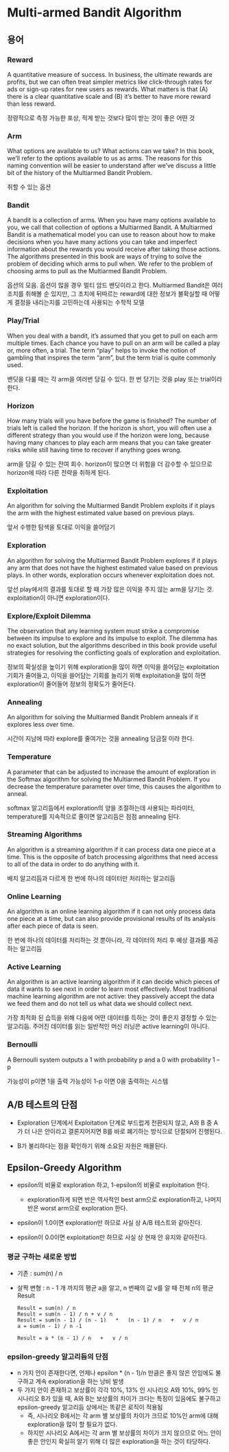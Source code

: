 # Multi-armed Bandit Algorithm

## 용어

### Reward

A quantitative measure of success. In business, the ultimate rewards are profits, but we can often treat simpler metrics like click-through rates for ads or sign-up rates for new users as rewards. What matters is that (A) there is a clear quantitative scale and (B) it’s better to have more reward than less reward.

정량적으로 측정 가능한 포상, 적게 받는 것보다 많이 받는 것이 좋은 어떤 것

### Arm

What options are available to us? What actions can we take? In this book, we’ll refer to the options available to us as arms. The reasons for this naming convention will be easier to understand after we’ve discuss a little bit of the history of the Multiarmed Bandit Problem.

취할 수 있는 옵션

### Bandit

A bandit is a collection of arms. When you have many options available to you, we call that collection of options a Multiarmed Bandit. A Multiarmed Bandit is a mathematical model you can use to reason about how to make decisions when you have many actions you can take and imperfect information about the rewards you would receive after taking those actions. The algorithms presented in this book are ways of trying to solve the problem of deciding which arms to pull when. We refer to the problem of choosing arms to pull as the Multiarmed Bandit Problem.

옵션의 모음. 옵션이 많을 경우 멀티 암드 밴딧이라고 한다.
Multiarmed Bandit은 여러 조치를 취해볼 순 있지만, 그 조치에 뒤따르는 reward에 대한 정보가 불확실할 때 어떻게 결정을 내리는지를 고민하는데 사용되는 수학적 모델 

### Play/Trial

When you deal with a bandit, it’s assumed that you get to pull on each arm multiple times. Each chance you have to pull on an arm will be called a play or, more often, a trial. The term “play” helps to invoke the notion of gambling that inspires the term “arm”, but the term trial is quite commonly used.

밴딧을 다룰 때는 각 arm을 여러번 당길 수 있다. 한 번 당기는 것을 play 또는 trial이라 한다.

### Horizon

How many trials will you have before the game is finished? The number of trials left is called the horizon. If the horizon is short, you will often use a different strategy than you would use if the horizon were long, because having many chances to play each arm means that you can take greater risks while still having time to recover if anything goes wrong.

arm을 당길 수 있는 잔여 회수. horizon이 많으면 더 위험을 더 감수할 수 있으므로 horizon에 따라 다른 전략을 취하게 된다.


### Exploitation

An algorithm for solving the Multiarmed Bandit Problem exploits if it plays the arm with the highest estimated value based on previous plays.

앞서 수행한 탐색을 토대로 이익을 쓸어담기

### Exploration

An algorithm for solving the Multiarmed Bandit Problem explores if it plays any arm that does not have the highest estimated value based on previous plays. In other words, exploration occurs whenever exploitation does not.

앞선 play에서의 결과를 토대로 할 때 가장 많은 이익을 주지 않는 arm을 당기는 것. exploitation이 아니면 exploration이다. 

### Explore/Exploit Dilemma

The observation that any learning system must strike a compromise between its impulse to explore and its impulse to exploit. The dilemma has no exact solution, but the algorithms described in this book provide useful strategies for resolving the conflicting goals of exploration and exploitation.

정보의 확실성을 높이기 위해 exploration을 많이 하면 이익을 쓸어담는 exploitation 기회가 줄어들고,
이익을 쓸어담는 기회를 늘리기 위해 exploitation을 많이 하면 exploration이 줄어들어 정보의 정확도가 줄어든다.  

### Annealing 

An algorithm for solving the Multiarmed Bandit Problem anneals if it explores less
over time.

시간이 지남에 따라 explore를 줄여가는 것을 annealing 담금질 이라 한다.

### Temperature

A parameter that can be adjusted to increase the amount of exploration in the Softmax algorithm for solving the Multiarmed Bandit Problem. If you decrease the temperature parameter over time, this causes the algorithm to anneal.

softmax 알고리듬에서 exploration의 양을 조절하는데 사용되는 파라미터, temperature를 지속적으로 줄이면 알고리듬은 점점 annealing 된다.


### Streaming Algorithms

An algorithm is a streaming algorithm if it can process data one piece at a time. This is the opposite of batch processing algorithms that need access to all of the data in order to do anything with it.

배치 알고리듬과 다르게 한 번에 하나의 데이터만 처리하는 알고리듬

### Online Learning

An algorithm is an online learning algorithm if it can not only process data one piece at a time, but can also provide provisional results of its analysis after each piece of data is seen.

한 번에 하나의 데이터를 처리하는 것 뿐아니라, 각 데이터의 처리 후 예상 결과를 제공하는 알고리듬

### Active Learning

An algorithm is an active learning algorithm if it can decide which pieces of data it wants to see next in order to learn most effectively. Most traditional machine learning algorithm are not active: they passively accept the data we feed them and do not tell us what data we should collect next.

가장 최적화 된 습득을 위해 다음에 어떤 데이터를 득하는 것이 좋은지 결정할 수 있는 알고리듬.
주어진 데이터를 읽는 일반적인 머신 러닝은 active learning이 아니다.


### Bernoulli

A Bernoulli system outputs a  1 with probability  p and a  0 with probability  1 – p

가능성이 p이면 1을 출력 가능성이 1-p 이면 0을 출력하는 시스템 


## A/B 테스트의 단점

- Exploration 단계에서 Exploitation 단계로 부드럽게 전환되지 않고, A와 B 중 A가 더 나은 안이라고 결론지어지면 B를 바로 폐기하는 방식으로 단절되어 진행된다.

- B가 불리하다는 점을 확인하기 위해 소요된 자원은 매몰된다.

## Epsilon-Greedy Algorithm

- epsilon의 비율로 exploration 하고, 1-epsilon의 비율로 exploitation 한다.
    - exploration하게 되면 반은 역사적인 best arm으로 exploration하고, 나머지 반은 worst arm으로 exploration 한다.

- epsilon이 1.0이면 exploration만 하므로 사실 상 A/B 테스트와 같아진다.
- epsilon이 0.0이면 exploitation만 하므로 사실 상 현재 안 유지와 같아진다.

### 평균 구하는 새로운 방법

- 기존 : sum(n) / n
- 살짝 변형 : n - 1 개 까지의 평균 a을 알고, n 번째의 값 v를 알 때 전체 n의 평균 Result

    ```    
    Result = sum(n) / n
    Result = sum(n - 1) / n + v / n
    Result = sum(n - 1) / (n - 1)   *   (n - 1) / n   +   v / n
    a = sum(n - 1) / n -1

    Result = a * (n - 1) / n   +   v / n
    ```

### epsilon-greedy 알고리듬의 단점

- n 가지 안이 존재한다면, 언제나 epsilon * (n - 1)/n 만큼은 좋지 않은 안임에도 불구하고 계속 exploration을 하는 낭비 발생
- 두 가지 안이 존재하고 보상률이 각각 10%, 13% 인 시나리오 A와 10%, 99% 인 시나리오 B가 있을 때, A와 B는 보상률의 차이가 크다는 특징이 있음에도 불구하고 epsilon-greedy 알고리듬 상에서는 똑같은 로직이 적용됨
    - 즉, 시나리오 B에서는 각 arm 별 보상률의 차이가 크므로 10%인 arm에 대해 exploration을 많이 할 필요가 없다. 
    - 하지만 시나리오 A에서는 각 arm 별 보상률의 차이가 크지 않으므로 어느 안이 좋은 안인지 확실히 알기 위해 더 많은 exploration을 하는 것이 타당하다.